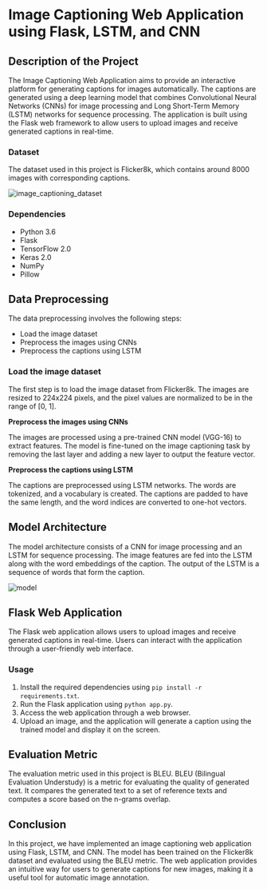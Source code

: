 # Image Captioning Web Application using Flask, LSTM, and CNN

## Description of the Project

The Image Captioning Web Application aims to provide an interactive platform for generating captions for images automatically. The captions are generated using a deep learning model that combines Convolutional Neural Networks (CNNs) for image processing and Long Short-Term Memory (LSTM) networks for sequence processing. The application is built using the Flask web framework to allow users to upload images and receive generated captions in real-time.

### Dataset

The dataset used in this project is Flicker8k, which contains around 8000 images with corresponding captions.

![image_captioning_dataset](https://user-images.githubusercontent.com/74714252/228909136-9c5ee7a7-1281-41ee-af50-210913231f76.png)

### Dependencies

- Python 3.6 
- Flask
- TensorFlow 2.0 
- Keras 2.0 
- NumPy
- Pillow

## Data Preprocessing

The data preprocessing involves the following steps:

- Load the image dataset
- Preprocess the images using CNNs
- Preprocess the captions using LSTM

### Load the image dataset

The first step is to load the image dataset from Flicker8k. The images are resized to 224x224 pixels, and the pixel values are normalized to be in the range of [0, 1].

**Preprocess the images using CNNs**

The images are processed using a pre-trained CNN model (VGG-16) to extract features. The model is fine-tuned on the image captioning task by removing the last layer and adding a new layer to output the feature vector.

**Preprocess the captions using LSTM**

The captions are preprocessed using LSTM networks. The words are tokenized, and a vocabulary is created. The captions are padded to have the same length, and the word indices are converted to one-hot vectors.

## Model Architecture

The model architecture consists of a CNN for image processing and an LSTM for sequence processing. The image features are fed into the LSTM along with the word embeddings of the caption. The output of the LSTM is a sequence of words that form the caption.

![model](https://user-images.githubusercontent.com/74714252/228908085-319930a6-9251-4fb5-a7c5-181a1404869d.png)

## Flask Web Application

The Flask web application allows users to upload images and receive generated captions in real-time. Users can interact with the application through a user-friendly web interface.

### Usage

1. Install the required dependencies using `pip install -r requirements.txt`.
2. Run the Flask application using `python app.py`.
3. Access the web application through a web browser.
4. Upload an image, and the application will generate a caption using the trained model and display it on the screen.

## Evaluation Metric

The evaluation metric used in this project is BLEU. BLEU (Bilingual Evaluation Understudy) is a metric for evaluating the quality of generated text. It compares the generated text to a set of reference texts and computes a score based on the n-grams overlap.

## Conclusion

In this project, we have implemented an image captioning web application using Flask, LSTM, and CNN. The model has been trained on the Flicker8k dataset and evaluated using the BLEU metric. The web application provides an intuitive way for users to generate captions for new images, making it a useful tool for automatic image annotation.
